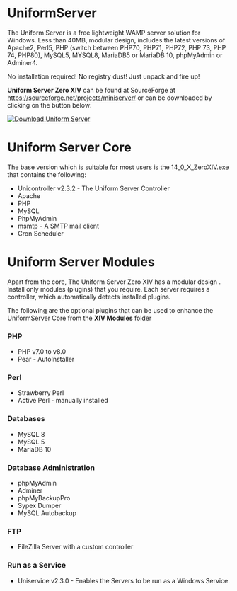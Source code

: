 # UniformServer
The Uniform Server is a free lightweight WAMP server solution for Windows. Less than 40MB, modular design, includes the latest versions 
of Apache2, Perl5, PHP (switch between PHP70, PHP71, PHP72, PHP 73, PHP 74, PHP80), MySQL5, MYSQL8, MariaDB5 or MariaDB 10, phpMyAdmin or Adminer4. 

No installation required! No registry dust! Just unpack and fire up!

**Uniform Server Zero XIV** can be found at SourceForge at https://sourceforge.net/projects/miniserver/ or can be downloaded by clicking on the button below:

[![Download Uniform Server](https://a.fsdn.com/con/app/sf-download-button)](https://sourceforge.net/projects/miniserver/files/latest/download)

# Uniform Server Core

The base version which is suitable for most users is the 14_0_X_ZeroXIV.exe that contains the following:

 * Unicontroller v2.3.2 - The Uniform Server Controller
 * Apache
 * PHP
 * MySQL
 * PhpMyAdmin
 * msmtp - A SMTP mail client
 * Cron Scheduler

# Uniform Server Modules

Apart from the core, The Uniform Server Zero XIV has a modular design . Install only modules (plugins) that you require. 
Each server requires a controller, which automatically detects installed plugins.

The following are the optional plugins that can be used to enhance the UniformServer Core from the **XIV Modules** folder

### PHP

 * PHP v7.0 to v8.0
 * Pear - AutoInstaller

### Perl

 * Strawberry Perl
 * Active Perl - manually installed
 
### Databases

 * MySQL 8
 * MySQL 5
 * MariaDB 10

### Database Administration
 
 * phpMyAdmin
 * Adminer
 * phpMyBackupPro
 * Sypex Dumper
 * MySQL Autobackup

### FTP

 * FileZilla Server with a custom controller 
 
### Run as a Service

 * Uniservice v2.3.0 - Enables the Servers to be run as a Windows Service.

